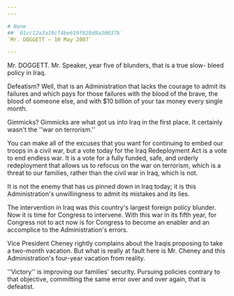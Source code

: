 ```yaml
---
---

# None
## `01cc12a3a19cf4be619f028d9a30037b`
`Mr. DOGGETT — 10 May 2007`

---
```



Mr. DOGGETT. Mr. Speaker, year five of blunders, that is a true slow-
bleed policy in Iraq.

Defeatism? Well, that is an Administration that lacks the courage to 
admit its failures and which pays for those failures with the blood of 
the brave, the blood of someone else, and with $10 billion of your tax 
money every single month.

Gimmicks? Gimmicks are what got us into Iraq in the first place. It 
certainly wasn't the ''war on terrorism.''

You can make all of the excuses that you want for continuing to embed 
our troops in a civil war, but a vote today for the Iraq Redeployment 
Act is a vote to end endless war. It is a vote for a fully funded, 
safe, and orderly redeployment that allows us to refocus on the war on 
terrorism, which is a threat to our families, rather than the civil war 
in Iraq, which is not.

It is not the enemy that has us pinned down in Iraq today; it is this 
Administration's unwillingness to admit its mistakes and its lies.

The intervention in Iraq was this country's largest foreign policy 
blunder. Now it is time for Congress to intervene. With this war in its 
fifth year, for Congress not to act now is for Congress to become an 
enabler and an accomplice to the Administration's errors.

Vice President Cheney rightly complains about the Iraqis proposing to 
take a two-month vacation. But what is really at fault here is Mr. 
Cheney and this Administration's four-year vacation from reality.

''Victory'' is improving our families' security. Pursuing policies 
contrary to that objective, committing the same error over and over 
again, that is defeatist.